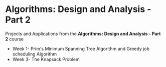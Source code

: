 Algorithms: Design and Analysis - Part 2
========================================

Projects and Applications from the **Algorithms: Design and Analysis - Part 2** course

* Week 1- Prim's Minimum Spanning Tree Algorithm and Greedy job scheduling Algorithm
* Week 3- The Knapsack Problem

